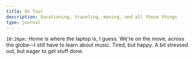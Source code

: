 ```yaml
---
title: On Tour
description: Vacationing, traveling, moving, and all those things
type: journal
---
```


`10:26pm:` Home is where the laptop is, I guess. We're on the move, across the globe—I still have to learn about music. Tired, but happy. A bit stressed out, but eager to get stuff done.